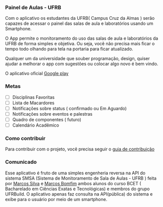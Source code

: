 ### Painel de Aulas - UFRB
Com o aplicativo os estudantes da UFRB( Campus Cruz da Almas ) serão capazes de acessar o painel das salas de aula e laboratórios usando um Smartphone.

O App permite o monitoramento do uso das salas de aula e laboratórios da UFRB de forma simples e objetiva. Ou seja, você não precisa mais ficar o tempo todo olhando para tela na portaria para ficar atualizado.

Qualquer um da universidade que souber programação, design, quiser ajudar a melhorar o app com sugestões ou colocar algo novo é bem vindo.

O aplicativo oficial [Google play](http://google.com)

### Metas
- [ ] Disciplinas Favoritas
- [ ] Lista de Macardores
- [ ] Notificações sobre status ( confirmado ou Em Aguardo)
- [ ] Notificações sobre eventos e palestras
- [ ] Quadro  de componentes ( futuro)
- [ ] Calendário Acadêmico

### Como contribuir
Para contribuir com o projeto, você precisa seguir o [guia de contribuição](https://github.com/mh4x0f/Painel-Aulas-UFRB/blob/master/CONTRIBUTING.md)

### Comunicado
Esse aplicativo é fruto de uma simples engenheria reversa na API do sistema SMSA  (Sistema de Monitoramento de Sala de Aulas - UFRB ) feita por [Marcos Silva](https://github.com/mcilva) e [Marcos Bomfim](https://github.com/mh4x0f) ambos alunos do curso BCET ( Bacharelado em Ciências Exatas e Tecnológicas) e membros do grupo UFRBuild. O aplicativo apenas faz consulta na API(pública) do sistema e exibe para o usuário por meio de um smartphone.
